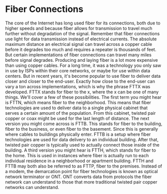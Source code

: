 # Fiber Connections

The core of the Internet has long used fiber for its connections, both due to higher speeds and because fiber allows for transmission to travel much further without degradation of the signal. Remember that fiber connections use light for data transmission instead of electrical currents. The absolute maximum distance an electrical signal can travel across a copper cable before it degrades too much and requires a repeater is thousands of feet. But certain implementations of fiber connections can travel many miles before signal degrades. Producing and laying fiber is a lot more expensive than using copper cables. For a long time, it was a technology you only saw in use by ISPs within their core networks, or maybe for use within data centers. But in recent years, it's become popular to use fiber to deliver data closer and closer to the end-user. Exactly how close to the end-user can vary a ton across implementations, which is why the phrase FTTX was developed. FTTX stands for fiber to the x, where the x can be one of many things. We'll cover a few of these possibilities. The first term you might hear is FTTN, which means fiber to the neighborhood. This means that fiber technologies are used to deliver data to a single physical cabinet that serves a certain amount of the population. From this cabinet, twisted pair copper or coax might be used for the last length of distance. The next version you might come across is FTTB. This stands for fiber to the building, fiber to the business, or even fiber to the basement. Since this is generally where cables to buildings physically enter. FTTB is a setup where fiber technologies are used for data delivery to an individual building. After that, twisted pair copper is typically used to actually connect those inside of the building. A third version you might hear is FTTH, which stands for fiber to the home. This is used in instances where fiber is actually run to each individual residence in a neighborhood or apartment building. FTTH and FTTB may both also be referred to as FTTP, fiber to the premises. Instead of a modem, the demarcation point for fiber technologies is known as optical network terminator or ONT. ONT converts data from protocols the fiber network can understand to those that more traditional twisted pair copper networks can understand.
